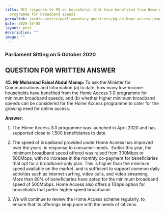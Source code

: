 ```yaml
---
title: MCI response to PQ on households that have benefited from Home Access
  programme for broadband speeds
permalink: /media-centre/parliamentary-questions/pq-on-home-access-programme/
date: 2020-10-05
layout: post
description: ""
image: ""
---
```

### Parliament Sitting on 5 October 2020 

QUESTION FOR WRITTEN ANSWER
---------------------------

**45. Mr Muhamad Faisal Abdul Manap:** To ask the Minister for Communications and Information (a) to date, how many low-income households have benefited from the Home Access 3.0 programme for minimum broadband speeds; and (b) whether higher minimum broadband speeds can be considered for the Home Access programme to cater for the growing need for online access.   
  
**Answer:**  
  
1. The Home Access 3.0 programme was launched in April 2020 and has supported close to 1,500 beneficiaries to date.   
  
2. The speed of broadband provided under Home Access has improved over the years, in response to consumer needs.  Earlier this year, the minimum broadband speed offered was raised from 300Mbps to 500Mbps, with no increase in the monthly co-payment for beneficiaries that opt for a broadband-only plan. This is higher than the minimum speed available on the market, and is sufficient to support common daily activities such as internet surfing, video calls, and video streaming. More than 80% of beneficiaries have opted for the minimum broadband speed of 500Mbbps. Home Access also offers a 1Gbps option for households that prefer higher speed broadband.  
  
3. We will continue to review the Home Access scheme regularly, to ensure that its offerings keep pace with the needs of citizens.